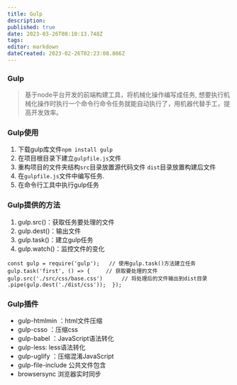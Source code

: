 ```yaml
---
title: Gulp
description: 
published: true
date: 2023-03-26T08:10:13.748Z
tags: 
editor: markdown
dateCreated: 2023-02-26T02:23:08.866Z
---
```


### Gulp

> 基于node平台开发的前端构建工具，将机械化操作编写成任务, 想要执行机械化操作时执行一个命令行命令任务就能自动执行了，用机器代替手工，提高开发效率。

### **Gulp使用**

1. 下载gulp库文件`npm install gulp`
2. 在项目根目录下建立`gulpfile.js`文件
3. 重构项目的文件夹结构`src`目录放置源代码文件 `dist`目录放置构建后文件
4. 在`gulpfile.js`文件中编写任务.
5. 在命令行工具中执行gulp任务

### **Gulp提供的方法**

1. gulp.src()：获取任务要处理的文件
2. gulp.dest()：输出文件
3. gulp.task()：建立gulp任务
4. gulp.watch()：监控文件的变化

`const gulp = require('gulp');   // 使用gulp.task()方法建立任务  gulp.task('first', () => {     // 获取要处理的文件     gulp.src('./src/css/base.css')      // 将处理后的文件输出到dist目录     .pipe(gulp.dest('./dist/css'));  });`

### **Gulp插件**

* gulp-htmlmin ：html文件压缩
* gulp-csso ：压缩css
* gulp-babel ：JavaScript语法转化
* gulp-less: less语法转化
* gulp-uglify ：压缩混淆JavaScript
* gulp-file-include 公共文件包含
* browsersync 浏览器实时同步